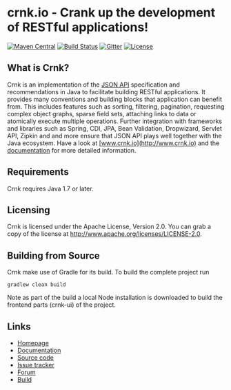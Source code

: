 # crnk.io - Crank up the development of RESTful applications!


[![Maven Central](https://img.shields.io/maven-central/v/io.crnk/crnk-core.svg)](http://mvnrepository.com/artifact/io.crnk/crnk-core)
[![Build Status](https://travis-ci.org/crnk-project/crnk-framework.svg?branch=master)](https://travis-ci.org/crnk-project/crnk-framework)
[![Gitter](https://img.shields.io/gitter/room/crkn-io/lobby.svg)](https://gitter.im/crnk-io/Lobby)
[![License](https://img.shields.io/badge/License-Apache%202.0-yellowgreen.svg)](https://github.com/crnk-project/crnk-framework/blob/master/LICENSE.txt)

## What is Crnk?

Crnk is an implementation of the [JSON API](https://http://jsonapi.org/) specification and recommendations in Java to 
facilitate building RESTful applications. It provides many conventions and building blocks that application can benefit from. 
This includes features such as  sorting, filtering, pagination, requesting complex object graphs, sparse 
field sets, attaching links to data or atomically execute multiple operations. Further integration 
with frameworks and libraries such as Spring, CDI, JPA, Bean Validation, Dropwizard, Servlet API, Zipkin and
and more ensure that JSON API plays well together with the Java ecosystem. Have a look at 
[www.crnk.io](http://www.crnk.io) and the [documentation](http://www.crnk.io/documentation/) for more detailed 
information.

## Requirements

Crnk requires Java 1.7 or later. 

## Licensing

Crnk is licensed under the Apache License, Version 2.0.
You can grab a copy of the license at http://www.apache.org/licenses/LICENSE-2.0.


## Building from Source

Crnk make use of Gradle for its build. To build the complete project run

    gradlew clean build
    
Note as part of the build a local Node installation is downloaded to build the frontend parts (crnk-ui) of the project.    


## Links

* [Homepage](http://www.crnk.io)
* [Documentation](http://www.crnk.io/documentation)
* [Source code](https://github.com/crnk-project/crnk-framework/)
* [Issue tracker](https://github.com/crnk-project/crnk-framework/issues)
* [Forum](https://gitter.im/crnk-io/Lobby)
* [Build](https://travis-ci.org/crnk-project/crnk-framework/)